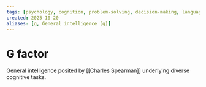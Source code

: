 ```yaml
---
tags: [psychology, cognition, problem-solving, decision-making, language, intelligence, testing, heuristics, bias]
created: 2025-10-20
aliases: [g, General intelligence (g)]
---
```

# G factor

General intelligence posited by [[Charles Spearman]] underlying diverse cognitive tasks.
